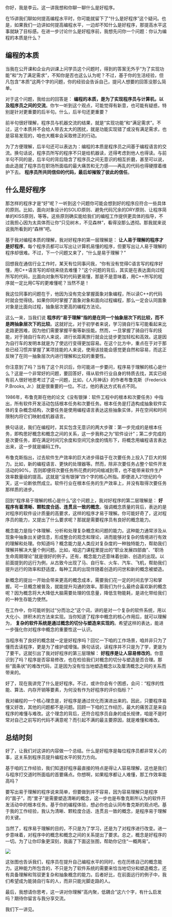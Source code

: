 你好，我是李云。这一讲我想和你聊一聊什么是好程序。

在15讲我们聊如何提高编程水平时，你可能就留下了“什么是好程序”这个疑问。也是，如果我们一边讲如何提高编程水平，一边却不知什么是好程序，那提高水平这事就缺了目标感。在进一步讨论什么是好程序前，我想先问你一个问题：你认为编程的本质是什么？

## 编程的本质

当我在公开课和企业内训课上问学员这个问题时，得到的答案无外乎“为了实现功能”和“为了满足需求”，不知你是否也这么认为呢？不过，基于你的生活经验，但凡包含“本质”这两个字的问题，你的经验会告诉自己，提问人想要的回答没那么简单。

对于这个问题，我给出的回答是： **编程的本质，是为了实现程序员与计算机，以及程序员之间的交流**。你乍一听到这个观点，可能觉得有新意，也可能有疑惑，特别是针对更重要的后半句。什么，后半句还更重要？

前半句很好理解，程序员与机器交流的结果，就是“实现功能”和“满足需求”。不过，这个本质并不会给人带去太大的困扰，就是功能实现错了或没有满足需求，也是容易发现的，咱也大概率会采取修正的行动。

为了方便理解，后半句还可以表达为：编程的本质是程序员之间基于编程语言的交流。换句话说，程序员所写的程序不只是给机器读，还得考虑到他人也得读。与前半句不同的是，后半句的背后隐含了程序员之间无意识的相互折磨，甚至可以说，由此造就了程序员在职场所面临的最大痛苦和无力感——再乱的代码也得硬撑着维护下去。 **程序员所共同信仰的代码，最后却摧毁了彼此的信任**。

## 什么是好程序

那怎样的程序才是“好”呢？一听到这个问题你可能会想到好的程序应符合一些具体的原则。比如，面向对象设计的SOLID原则、避免代码冗余的DRY原则、让程序简单的KISS原则，等等。这些原则确实能给我们的编程工作提供更具体的指导，不过我担心因为太具体而让你“只见树木，不见森林”，看得没那么透彻。那我就来说说我所看到的“森林”吧。

基于我对编程本质的理解，我对好程序的第一层理解是： **让人易于理解的程序才是好程序**。每个程序员都可以写出让计算机易懂的程序，但要写出让人易于理解的程序却很难。不过，下一个问题又来了，“什么是易于理解？”

回想我在通信行业工作时，某天有位同事问我，“你有没有觉得C语言写的程序好懂，用C++语言写的却绕来绕去难懂？”这个问题的背后，其实是在表达面向过程所写的代码，比面向对象所写的代码更易懂，那是不是意味着，用C++所写的程序就一定比用C写的更难懂呢？当然不是！

我这位同事的问题在于，他因为没有完全掌握面象对象编程，所以读C++的代码时就会觉得绕。如果你同时掌握了面象对象和面向过程编程，那么一定会认同面象对象是比面向过程，抽象层次更高的编程方法论。

这么一来，当我们说 **程序的“易于理解”指的是在同一个抽象层次下的比较，而不是跨抽象层次下的比较**。这就好比，对于初学者来说，学习骑自行车可能看起来比走路更困难，因为他们需要掌握平衡等新技能。然而，一旦掌握了骑自行车的技能，对于骑自行车的人来说，进行长距离旅行就会比徒步更加轻松和高效。这是因为自行车的发明本就是为了使远行变得更加容易。在这个比方中，重点在于对于那些已经习惯并掌握了某项技能的人来说，使用该技能会感觉更自然和容易，而这正反映了在同一抽象层次内进行理解和比较的重要性。

你注意到了吗？当有了这个共识后，你可能进一步要问，程序易于理解的核心是什么？这是一个非常好的问题，要回答好，得从软件行业自身的特质去找，其实已经有前人很好地思考过了这一问题，比如，《人月神话》的作者布鲁克斯（Frederick P.Brooks, Jr.）就是很重要的一位。不过，他的表达方式有点不同。

1986年，布鲁克斯在他的论文《没有银弹：软件工程中的根本和次要任务》中指出，所有软件开发活动包括根本任务和次要任务。根本任务是打造构成抽象软件实体的复杂概念结构，次要任务是使用编程语言表达这些抽象实体，并在空间和时间限制内将它们映射成机器语言。

换句话说，我们在编程时，其实包含无意识的两大步骤：第一步完成的是根本任务，即构思好概念和概念之间的关系，这一步我称之为“软件设计”；第二步完成的是次要任务，即在满足时间冗余度和空间冗余度的情形下，将概念用编程语言表达出来，这一步就是编码工作。

布鲁克斯指出，过去软件生产效率的巨大进步得益于在次要任务上投入了巨大的努力。比如，新的编程语言、更快的处理器等。然而，除非次要任务占整个软件开发活动的90%，否则即便将次要任务所花费的时间缩减到零，也不能带来软件生产效率数量级的提高。这就是“没有银弹”四个字的核心所指。即便进入21世纪的今天，这一论断依然成立。软件行业在根本任务的生产效率上，并没有取得次要任务那样质的进步。

回到“程序易于理解的核心是什么”这个问题上，我对好程序的第二层理解是： **好程序有着清晰、颗粒度合适、连贯且一致的概念**。强调概念质量的背后，表达的是对程序的软件设计质量的高要求，这样的程序才易于理解。你可能好奇了，这对程序员的能力，又提出了什么要求呢？那就是需要程序员有良好的概念能力。

概念能力是指个体理解、分析和处理复杂概念和问题的能力。这种能力通常涉及从现象中抽象出关键信息，形成整合的观念和理论，进而能够对复杂的情境进行有效的理解和处理。你知道吗？概念能力是人类应对复杂度的一种独特能力，帮助我们理解并解决大量个例问题。比如，咱这门课程里提出的“职业发展四部曲”、“职场生命周期理论”就是很好的例子。还有，概念能力还意味着创新、创造的出现。以前面提到的远行为例，从古致今出现了马、自行车、火车、汽车、飞机，帮助我们提升远行的效率和舒适度，每种工具的出现伴随着创造的问世和新的概念被塑造。

新概念的提出一开始会带来更高的概念成本，需要我们花一定的时间去学习和掌握。可一旦概念被普及，就能提升沟通的效率。那我们为什么最终会喜欢新的概念呢？因为概念将大大降低大脑需要处理的信息量，降低生物能耗，是进化带给我们的一种生存能力使然。

在工作中，你可能听到过“分而治之”这个词，讲的是对一个复杂的软件系统，用以大化小、拼积木的方法来实现。当你知道了程序中概念的核心作用后，就可以理解为， **复杂的软件系统是通过概念的切分与塑造来实现的**。希望这样的表达，能进一步强化你对程序中概念的重要性这一认识。

当程序有了良好的概念就一定是好程序吗？回忆一下咱的工作场景，咱并非只为了懂而去读程序，更是为了维护或增强。换句话说，读程序并不只是为了学，更是为了要干。这就引出了我对好程序的第三层理解： **好程序是让人容易修改的**。你意识到了吗？程序是否容易修改，也在检验我们对概念的切分与塑造是否合理。那些“面条状”的难改代码，正是因为没有恰当地塑造概念以及厘清概念之间的关系而带来的。

好了，现在我讲完了什么是好程序。不过，或许你会有个困惑，会问：“程序的性能、算法、内存开销等要素，为何没有作为好程序的评价指标？”

我对编程的一个核心理念是，好程序是通过优化而演进出来的。因此，只要程序易懂又好改，其他的问题都不是问题。回顾一下咱的工作经历，最大的痛苦正是来自程序的难懂与难改。这个理念的背后，还符合程序员自身的成长规律，咱是不是时常对自己之前写的代码不满意呢？而引起不满的最主要原因，就是难懂和难改。

## 总结时刻

好了，让我们对这讲的内容做一个总结。什么是好程序是每位程序员都非常关心的事，这关系到程序员提升编程水平的努力方向。

基于咱的工作经验，我们知道好程序最直接的特点是得让人容易理解，这也是我们与程序打交道时所面临的首要痛点。你想啊，如果程序都让人难懂，那工作效率能高吗？

要写出易于理解的程序说来简单，但要做到并不容易，因为容易理解只是程序的“面子”，而“里子”是需要塑造清晰的概念，这一步也是布鲁克斯所认为的软件开发活动中的根本任务。基于你的编程体验，想必你也会认同布鲁克斯的观点吧。基于我的工作经验，我认为清晰、颗粒度合适、连贯且一致的概念，是程序易于理解的关键。

当然了，程序易于理解的目的，不只是为了学习，还是为了对程序进行改变。进一步意味着，对程序中的概念和概念之间的关系提出了要求。总之，概念是好程序的一切。为了让你印象更深刻，我画了下面这张图，帮助你记住“一概两易”。

![](https://static001.geekbang.org/resource/image/6d/76/6d94cde4fe0cd92fb40cd724d5705a76.jpg?wh=4001x2251)

这张图也告诉我们，程序员在提升自己编程水平的同时，也在历练自己的概念能力。这种能力所包含的，不只是为了软件系统的需要来恰当地切分和塑造概念，还有具备理解和驾驭更复杂和抽象概念的能力。后者好比，在前面远行的例子中，我们希望成为能骑自行车的人，而非只能光脚走路的人。

最后，我想请你思考，这一讲对你理解“高内聚，低耦合”这六个字，有什么启发吗？期待你留言与我分享交流。

我们下一讲见。